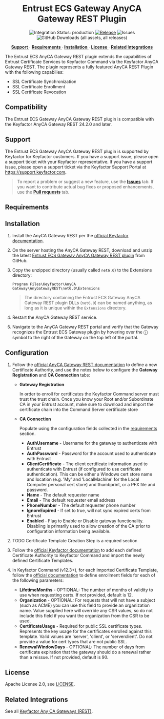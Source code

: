 <h1 align="center" style="border-bottom: none">
    Entrust ECS   Gateway AnyCA Gateway REST Plugin
</h1>

<p align="center">
  <!-- Badges -->
<img src="https://img.shields.io/badge/integration_status-production-3D1973?style=flat-square" alt="Integration Status: production" />
<a href="https://github.com/Keyfactor/entrust-ecs-caplugin/releases"><img src="https://img.shields.io/github/v/release/Keyfactor/entrust-ecs-caplugin?style=flat-square" alt="Release" /></a>
<img src="https://img.shields.io/github/issues/Keyfactor/entrust-ecs-caplugin?style=flat-square" alt="Issues" />
<img src="https://img.shields.io/github/downloads/Keyfactor/entrust-ecs-caplugin/total?style=flat-square&label=downloads&color=28B905" alt="GitHub Downloads (all assets, all releases)" />
</p>

<p align="center">
  <!-- TOC -->
  <a href="#support">
    <b>Support</b>
  </a> 
  ·
  <a href="#requirements">
    <b>Requirements</b>
  </a>
  ·
  <a href="#installation">
    <b>Installation</b>
  </a>
  ·
  <a href="#license">
    <b>License</b>
  </a>
  ·
  <a href="https://github.com/orgs/Keyfactor/repositories?q=anycagateway">
    <b>Related Integrations</b>
  </a>
</p>


The Entrust ECS AnyCA Gateway REST plugin extends the capabilities of Entrust Certificate Services to Keyfactor Command via the Keyfactor AnyCA Gateway REST. The plugin represents a fully featured AnyCA REST Plugin with the following capabilies:
* SSL Certificate Synchronization
* SSL Certificate Enrollment
* SSL Certificate Revocation

## Compatibility

The Entrust ECS   Gateway AnyCA Gateway REST plugin is compatible with the Keyfactor AnyCA Gateway REST 24.2.0 and later.

## Support
The Entrust ECS   Gateway AnyCA Gateway REST plugin is supported by Keyfactor for Keyfactor customers. If you have a support issue, please open a support ticket with your Keyfactor representative. If you have a support issue, please open a support ticket via the Keyfactor Support Portal at https://support.keyfactor.com. 

> To report a problem or suggest a new feature, use the **[Issues](../../issues)** tab. If you want to contribute actual bug fixes or proposed enhancements, use the **[Pull requests](../../pulls)** tab.

## Requirements



## Installation

1. Install the AnyCA Gateway REST per the [official Keyfactor documentation](https://software.keyfactor.com/Guides/AnyCAGatewayREST/Content/AnyCAGatewayREST/InstallIntroduction.htm).

2. On the server hosting the AnyCA Gateway REST, download and unzip the latest [Entrust ECS   Gateway AnyCA Gateway REST plugin](https://github.com/Keyfactor/entrust-ecs-caplugin/releases/latest) from GitHub.

3. Copy the unzipped directory (usually called `net6.0`) to the Extensions directory:

    ```shell
    Program Files\Keyfactor\AnyCA Gateway\AnyGatewayREST\net6.0\Extensions
    ```

    > The directory containing the Entrust ECS   Gateway AnyCA Gateway REST plugin DLLs (`net6.0`) can be named anything, as long as it is unique within the `Extensions` directory.

4. Restart the AnyCA Gateway REST service.

5. Navigate to the AnyCA Gateway REST portal and verify that the Gateway recognizes the Entrust ECS   Gateway plugin by hovering over the ⓘ symbol to the right of the Gateway on the top left of the portal.

## Configuration

1. Follow the [official AnyCA Gateway REST documentation](https://software.keyfactor.com/Guides/AnyCAGatewayREST/Content/AnyCAGatewayREST/AddCA-Gateway.htm) to define a new Certificate Authority, and use the notes below to configure the **Gateway Registration** and **CA Connection** tabs:

    * **Gateway Registration**

        In order to enroll for certificates the Keyfactor Command server must trust the trust chain. Once you know your Root and/or Subordinate CA in your Entrust account, make sure to download and import the certificate chain into the Command Server certificate store

    * **CA Connection**

        Populate using the configuration fields collected in the [requirements](#requirements) section.

        * **AuthUsername** - Username for the gateway to authenticate with Entrust 
        * **AuthPassword** - Password for the account used to authenticate with Entrust 
        * **ClientCertificate** - The client certificate information used to authenticate with Entrust (if configured to use certificate authentication). This can be either a Windows cert store name and location (e.g. 'My' and 'LocalMachine' for the Local Computer personal cert store) and thumbprint, or a PFX file and password. 
        * **Name** - The default requester name 
        * **Email** - The default requester email address 
        * **PhoneNumber** - The default requester phone number 
        * **IgnoreExpired** - If set to true, will not sync expired certs from Entrust 
        * **Enabled** - Flag to Enable or Disable gateway functionality. Disabling is primarily used to allow creation of the CA prior to configuration information being available. 

2. TODO Certificate Template Creation Step is a required section

3. Follow the [official Keyfactor documentation](https://software.keyfactor.com/Guides/AnyCAGatewayREST/Content/AnyCAGatewayREST/AddCA-Keyfactor.htm) to add each defined Certificate Authority to Keyfactor Command and import the newly defined Certificate Templates.

4. In Keyfactor Command (v12.3+), for each imported Certificate Template, follow the [official documentation](https://software.keyfactor.com/Core-OnPrem/Current/Content/ReferenceGuide/Configuring%20Template%20Options.htm) to define enrollment fields for each of the following parameters:

    * **LifetimeMonths** - OPTIONAL: The number of months of validity to use when requesting certs. If not provided, default is 12. 
    * **Organization** - OPTIONAL: For requests that will not have a subject (such as ACME) you can use this field to provide an organization name. Value supplied here will override any CSR values, so do not include this field if you want the organization from the CSR to be used. 
    * **CertificateUsage** - Required for public SSL certificate types. Represents the key usage for the certificates enrolled against this template. Valid values are 'server', 'client', or 'serverclient'. Do not provide a value for cert types that are not public SSL. 
    * **RenewalWindowDays** - OPTIONAL: The number of days from certificate expiration that the gateway should do a renewal rather than a reissue. If not provided, default is 90. 



## License

Apache License 2.0, see [LICENSE](LICENSE).

## Related Integrations

See all [Keyfactor Any CA Gateways (REST)](https://github.com/orgs/Keyfactor/repositories?q=anycagateway).